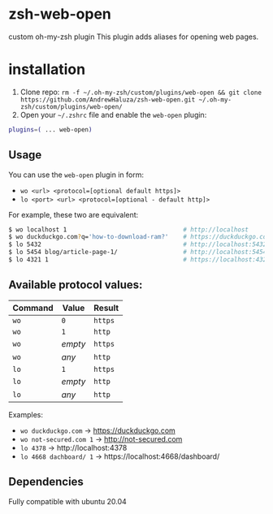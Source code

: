 # zsh-web-open
custom oh-my-zsh plugin
This plugin adds aliases for opening web pages.

# installation

1. Clone repo:
   `rm -f ~/.oh-my-zsh/custom/plugins/web-open && git clone https://github.com/AndrewHaluza/zsh-web-open.git ~/.oh-my-zsh/custom/plugins/web-open/`
2. Open your `~/.zshrc` file and enable the `web-open` plugin:
```zsh
plugins=( ... web-open)
```
## Usage
You can use the `web-open` plugin in form:

- `wo <url> <protocol=[optional default https]>`
- `lo <port> <url> <protocol=[optional - default http]>`

For example, these two are equivalent:

```zsh
$ wo localhost 1                                # http://localhost
$ wo duckduckgo.com?q='how-to-download-ram?'    # https://duckduckgo.com?q='hot-to-download-ram?
$ lo 5432                                       # http://localhost:5432
$ lo 5454 blog/article-page-1/                  # http://localhost:5454/blog/article-page-1/
$ lo 4321 1                                     # https://localhost:4321
```

## Available protocol values:

| Command | Value   | Result  |
| ------- | ------- | ------- |
| `wo`    | `0`     | `https` |
| `wo`    | `1`     | `http`  |
| `wo`    | *empty* | `https` |
| `wo`    | *any*   | `http`  |
| `lo`    | `1`     | `https` |
| `lo`    | *empty* | `http`  |
| `lo`    | *any*   | `http`  |

Examples:

- `wo duckduckgo.com`    -> https://duckduckgo.com
- `wo not-secured.com 1` -> http://not-secured.com
- `lo 4378`              -> http://localhost:4378
- `lo 4668 dachboard/ 1` -> https://localhost:4668/dashboard/

## Dependencies

Fully compatible with ubuntu 20.04

